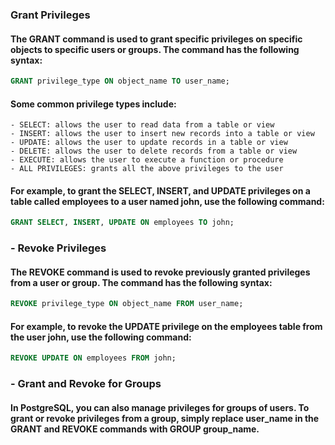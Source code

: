 ### Grant Privileges

#### The GRANT command is used to grant specific privileges on specific objects to specific users or groups. The command has the following syntax:
```sql
GRANT privilege_type ON object_name TO user_name;
```
#### Some common privilege types include:
```
- SELECT: allows the user to read data from a table or view
- INSERT: allows the user to insert new records into a table or view
- UPDATE: allows the user to update records in a table or view
- DELETE: allows the user to delete records from a table or view
- EXECUTE: allows the user to execute a function or procedure
- ALL PRIVILEGES: grants all the above privileges to the user
```

#### For example, to grant the SELECT, INSERT, and UPDATE privileges on a table called employees to a user named john, use the following command:
```sql
GRANT SELECT, INSERT, UPDATE ON employees TO john;
```

### - Revoke Privileges

#### The REVOKE command is used to revoke previously granted privileges from a user or group. The command has the following syntax:
```sql
REVOKE privilege_type ON object_name FROM user_name;
```

#### For example, to revoke the UPDATE privilege on the employees table from the user john, use the following command:
```sql
REVOKE UPDATE ON employees FROM john;
```

### - Grant and Revoke for Groups

#### In PostgreSQL, you can also manage privileges for groups of users. To grant or revoke privileges from a group, simply replace user_name in the GRANT and REVOKE commands with GROUP group_name.